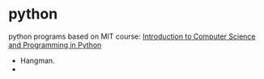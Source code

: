 # python
python programs based on MIT course: [Introduction to Computer Science and Programming in Python](https://ocw.mit.edu/courses/6-0001-introduction-to-computer-science-and-programming-in-python-fall-2016/) 

* Hangman. 
* 
